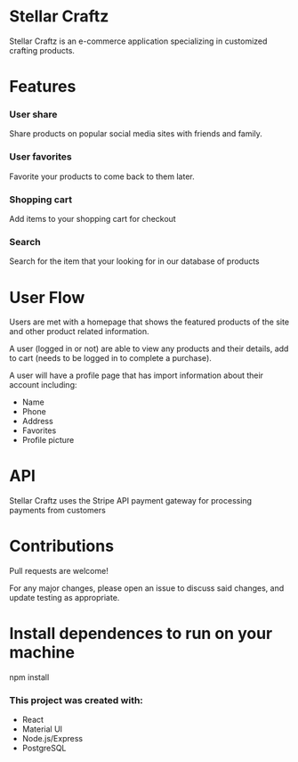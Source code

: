 # Stellar Craftz
Stellar Craftz is an e-commerce application specializing in customized crafting products.

# Features
### User share
Share products on popular social media sites with friends and family.
### User favorites
Favorite your products to come back to them later.
### Shopping cart
Add items to your shopping cart for checkout
### Search
Search for the item that your looking for in our database of products

# User Flow
Users are met with a homepage that shows the featured products of the site and other product related information.

A user (logged in or not) are able to view any products and their details, add to cart (needs to be logged in to complete a purchase).

A user will have a profile page that has import information about their account including:
- Name
- Phone
- Address
- Favorites
- Profile picture

# API
Stellar Craftz uses the Stripe API payment gateway for processing payments from customers

# Contributions
Pull requests are welcome!

For any major changes, please open an issue to discuss said changes, and update testing as appropriate.

# Install dependences to run on your machine
   npm install

### This project was created with:
- React
- Material UI
- Node.js/Express
- PostgreSQL